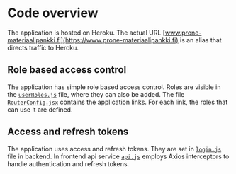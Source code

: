 # Code overview

The application is hosted on Heroku. The actual URL [www.prone-materiaalipankki.fi](https://www.prone-materiaalipankki.fi) is an alias that directs traffic to Heroku.

## Role based access control

The application has simple role based access control. Roles are visible in the [`userRoles.js`](/frontend/src/config/userRoles.js) file, where they can also be added. The file [`RouterConfig.jsx`](/frontend/src/config/RoutesConfig.jsx) contains the application links. For each link, the roles that can use it are defined.

## Access and refresh tokens

The application uses access and refresh tokens. They are set in [`login.js`](/backend/controllers/login.js) file in backend. In frontend api service [`api.js`](/frontend/src/services/api.js) employs Axios interceptors to handle authentication and refresh tokens.
